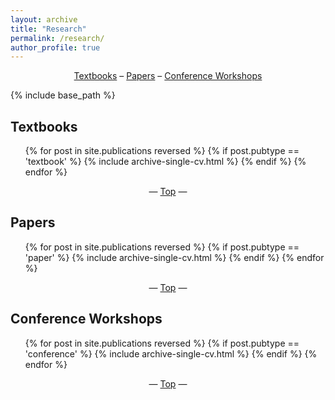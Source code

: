 ```yaml
---
layout: archive
title: "Research"
permalink: /research/
author_profile: true
---
```


<center><a href="#textbooks">Textbooks</a> – <a href="#papers-articles">Papers</a> – <a href="#conference-presentations">Conference Workshops</a></center>

{% include base_path %}

<h2 id="textbooks">Textbooks</h2>
<ol reversed>{% for post in site.publications reversed %}
  {% if post.pubtype == 'textbook' %}
    {% include archive-single-cv.html %}
  {% endif %}
{% endfor %}</ol>

<center>— <a href="#top">Top</a> —</center>

<h2 id="papers-articles">Papers</h2>
<ol reversed>{% for post in site.publications reversed %}
  {% if post.pubtype == 'paper' %}
    {% include archive-single-cv.html %}
  {% endif %}
{% endfor %}</ol>

<center>— <a href="#top">Top</a> —</center>

<h2 id="conference-presentations">Conference Workshops</h2>
<ol reversed>{% for post in site.publications reversed %}
  {% if post.pubtype == 'conference' %}
    {% include archive-single-cv.html %}
  {% endif %}
{% endfor %}</ol>

<center>— <a href="#top">Top</a> —</center>